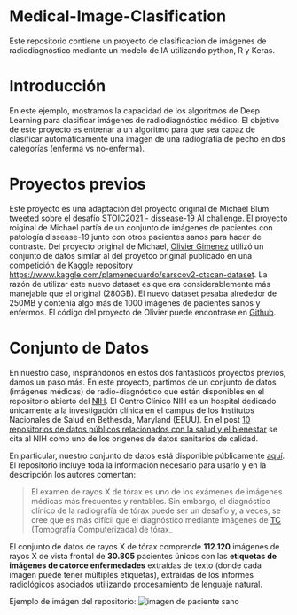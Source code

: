 # Medical-Image-Clasification
Este repositorio contiene un proyecto de clasificación de imágenes de radiodiagnóstico mediante un modelo de IA utilizando python, R y Keras.

# Introducción

En este ejemplo, mostramos la capacidad de los algoritmos de Deep Learning para clasificar imágenes de radiodiagnóstico médico. El objetivo de este proyecto es entrenar a un algoritmo para que sea capaz de clasificar automáticamente una imágen de una radiografía de pecho en dos categorías (enferma vs no-enferma). 

# Proyectos previos

Este proyecto es una adaptación del proyecto original de Michael Blum [tweeted](https://twitter.com/mblum_g/status/1475940763716444161?s=20) sobre el desafío [STOIC2021 - dissease-19 AI challenge](https://stoic2021.grand-challenge.org/stoic2021/). El proyecto roiginal de Michael partía de un conjunto de imágenes de pacientes con patología dissease-19 junto con otros pacientes sanos para hacer de contraste. Del proyecto original de Michael, [Olivier Gimenez](https://oliviergimenez.github.io/) utilizó un conjunto de datos similar al del proyetco original publicado en una competición de [Kaggle](https://en.wikipedia.org/wiki/Kaggle) repository <https://www.kaggle.com/plameneduardo/sarscov2-ctscan-dataset>. La razón de utilizar este nuevo dataset es que era considerablemente más manejable que el original (280GB). El nuevo dataset pesaba alrededor de 250MB y contenía algo más de 1000 imágenes de pacientes sanos y enfermos. El código del proyecto de Olivier puede encontrase en [Github](https://github.com/oliviergimenez/bin-image-classif). 

# Conjunto de Datos

En nuestro caso, inspirándonos en estos dos fantásticos proyectos previos, damos un paso más. En este proyecto, partimos de un conjunto de datos (imágenes médicas) de radio-diagnóstico que están disponibles en el repositorio abierto del [NIH](https://clinicalcenter.nih.gov/). El Centro Clínico NIH es un hospital dedicado únicamente a la investigación clínica en el campus de los Institutos Nacionales de Salud en Bethesda, Maryland (EEUU). En el post [10 repositorios de datos públicos relacionados con la salud y el bienestar](https://datos.gob.es/es/noticia/10-repositorios-de-datos-publicos-relacionados-con-la-salud-y-el-bienestar) se cita al NIH como uno de los orígenes de datos sanitarios de calidad.

En particular, nuestro conjunto de datos está disponible públicamente [aquí](https://nihcc.app.box.com/v/ChestXray-NIHCC/folder/36938765345). El repositorio incluye toda la información necesario para usarlo y en la descripción los autores comentan:

>El examen de rayos X de tórax es uno de los exámenes de imágenes médicas más frecuentes y rentables. Sin embargo, el diagnóstico clínico de la radiografía de tórax puede ser un desafío y, a veces, se cree que es más difícil que el diagnóstico mediante imágenes de [TC](https://es.wikipedia.org/wiki/Tomograf%C3%ADa_axial_computarizada) (Tomografía Computerizada) de tórax_

El conjunto de datos de rayos X de tórax comprende **112.120** imágenes de rayos X de vista frontal de **30.805** pacientes únicos con las **etiquetas de imágenes de catorce enfermedades** extraídas de texto (donde cada imagen puede tener múltiples etiquetas), extraídas de los informes radiológicos asociados utilizando procesamiento de lenguaje natural.

Ejemplo de imágen del repositorio:
![imagen de paciente sano](../images/00012908_000.png)
